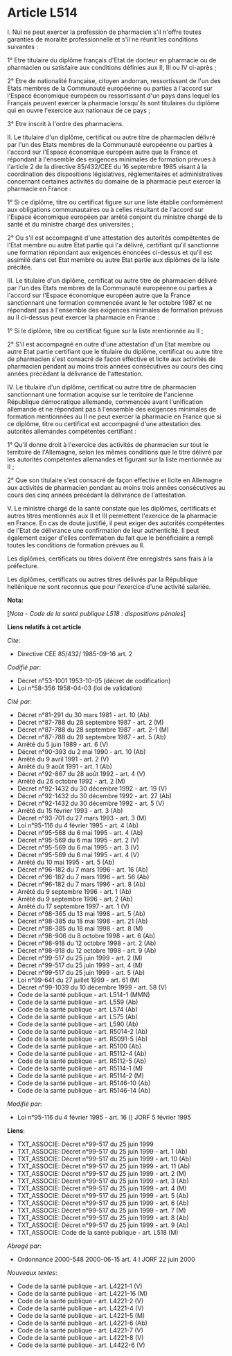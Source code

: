 # Article L514

I.  Nul ne peut exercer la profession de pharmacien s'il n'offre toutes garanties de moralité professionnelle et s'il ne
réunit les conditions suivantes :

1° Etre titulaire du diplôme français d'Etat de docteur en pharmacie ou de pharmacien ou satisfaire aux conditions définies
aux II, III ou IV ci-après ;

2° Etre de nationalité française, citoyen andorran, ressortissant de l'un des Etats membres de la Communauté européenne ou
parties à l'accord sur l'Espace économique européen ou ressortissant d'un pays dans lequel les Français peuvent exercer la
pharmacie lorsqu'ils sont titulaires du diplôme qui en ouvre l'exercice aux nationaux de ce pays ;

3° Etre inscrit à l'ordre des pharmaciens.

II.  Le titulaire d'un diplôme, certificat ou autre titre de pharmacien délivré par l'un des Etats membres de la Communauté
européenne ou parties à l'accord sur l'Espace économique européen autre que la France et répondant à l'ensemble des exigences
minimales de formation prévues à l'article 2 de la directive 85/432/CEE du 16 septembre 1985 visant à la coordination des
dispositions législatives, réglementaires et administratives concernant certaines activités du domaine de la pharmacie peut
exercer la pharmacie en France :

1° Si ce diplôme, titre ou certificat figure sur une liste établie conformément aux obligations communautaires ou à celles
résultant de l'accord sur l'Espace économique européen par arrêté conjoint du ministre chargé de la santé et du ministre
chargé des universités ;

2° Ou s'il est accompagné d'une attestation des autorités compétentes de l'Etat membre ou autre Etat partie qui l'a délivré,
certifiant qu'il sanctionne une formation répondant aux exigences énoncées ci-dessus et qu'il est assimilé dans cet Etat
membre ou autre Etat partie aux diplômes de la liste précitée.

III.  Le titulaire d'un diplôme, certificat ou autre titre de pharmacien délivré par l'un des Etats membres de la Communauté
européenne ou parties à l'accord sur l'Espace économique européen autre que la France sanctionnant une formation commencée
avant le 1er octobre 1987 et ne répondant pas à l'ensemble des exigences minimales de formation prévues au II ci-dessus peut
exercer la pharmacie en France :

1° Si le diplôme, titre ou certificat figure sur la liste mentionnée au II ;

2° S'il est accompagné en outre d'une attestation d'un Etat membre ou autre Etat partie certifiant que le titulaire du
diplôme, certificat ou autre titre de pharmacien s'est consacré de façon effective et licite aux activités de pharmacien
pendant au moins trois années consécutives au cours des cinq années précédant la délivrance de l'attestation.

IV.  Le titulaire d'un diplôme, certificat ou autre titre de pharmacien sanctionnant une formation acquise sur le territoire
de l'ancienne République démocratique allemande, commencée avant l'unification allemande et ne répondant pas à l'ensemble des
exigences minimales de formation mentionnées au II ne peut exercer la pharmacie en France que si ce diplôme, titre ou
certificat est accompagné d'une attestation des autorités allemandes compétentes certifiant :

1° Qu'il donne droit à l'exercice des activités de pharmacien sur tout le territoire de l'Allemagne, selon les mêmes
conditions que le titre délivré par les autorités compétentes allemandes et figurant sur la liste mentionnée au II ;

2° Que son titulaire s'est consacré de façon effective et licite en Allemagne aux activités de pharmacien pendant au moins
trois années consécutives au cours des cinq années précédant la délivrance de l'attestation.

V.  Le ministre chargé de la santé constate que les diplômes, certificats et autres titres mentionnés aux II et III
permettent l'exercice de la pharmacie en France. En cas de doute justifié, il peut exiger des autorités compétentes de l'Etat
de délivrance une confirmation de leur authenticité. Il peut également exiger d'elles confirmation du fait que le
bénéficiaire a rempli toutes les conditions de formation prévues au II.

Les diplômes, certificats ou titres doivent être enregistrés sans frais à la préfecture.

Les diplômes, certificats ou autres titres délivrés par la République hellénique ne sont reconnus que pour l'exercice d'une
activité salariée.

**Nota:**

[*Nota - Code de la santé publique L518 : dispositions pénales*]

**Liens relatifs à cet article**

_Cite_:

  - Directive CEE 85/432/ 1985-09-16 art. 2

_Codifié par_:

  - Décret n°53-1001 1953-10-05 (décret de codification)
  - Loi n°58-356 1958-04-03 (loi de validation)

_Cité par_:

  - Décret n°81-291 du 30 mars 1981 - art. 10 (Ab)
  - Décret n°87-788 du 28 septembre 1987 - art. 2 (M)
  - Décret n°87-788 du 28 septembre 1987 - art. 2-1 (M)
  - Décret n°87-788 du 28 septembre 1987 - art. 5 (Ab)
  - Arrêté du 5 juin 1989 - art. 6 (V)
  - Décret n°90-393 du 2 mai 1990 - art. 10 (Ab)
  - Arrêté du 9 avril 1991 - art. 2 (V)
  - Arrêté du 9 août 1991 - art. 1 (Ab)
  - Décret n°92-867 du 28 août 1992 - art. 4 (V)
  - Arrêté du 26 octobre 1992 - art. 2 (M)
  - Décret n°92-1432 du 30 décembre 1992 - art. 19 (V)
  - Décret n°92-1432 du 30 décembre 1992 - art. 27 (Ab)
  - Décret n°92-1432 du 30 décembre 1992 - art. 5 (V)
  - Arrêté du 15 février 1993 - art. 3 (Ab)
  - Décret n°93-701 du 27 mars 1993 - art. 3 (M)
  - Loi n°95-116 du 4 février 1995 - art. 4 (Ab)
  - Décret n°95-568 du 6 mai 1995 - art. 4 (Ab)
  - Décret n°95-569 du 6 mai 1995 - art. 2 (V)
  - Décret n°95-569 du 6 mai 1995 - art. 3 (V)
  - Décret n°95-569 du 6 mai 1995 - art. 4 (V)
  - Arrêté du 10 mai 1995 - art. 5 (Ab)
  - Décret n°96-182 du 7 mars 1996 - art. 16 (Ab)
  - Décret n°96-182 du 7 mars 1996 - art. 56 (Ab)
  - Décret n°96-182 du 7 mars 1996 - art. 8 (Ab)
  - Arrêté du 9 septembre 1996 - art. 1 (Ab)
  - Arrêté du 9 septembre 1996 - art. 2 (Ab)
  - Arrêté du 17 septembre 1997 - art. 1 (V)
  - Décret n°98-365 du 13 mai 1998 - art. 5 (Ab)
  - Décret n°98-385 du 18 mai 1998 - art. 21 (Ab)
  - Décret n°98-385 du 18 mai 1998 - art. 8 (M)
  - Décret n°98-906 du 8 octobre 1998 - art. 6 (Ab)
  - Décret n°98-918 du 12 octobre 1998 - art. 2 (Ab)
  - Décret n°98-918 du 12 octobre 1998 - art. 9 (Ab)
  - Décret n°99-517 du 25 juin 1999 - art. 2 (M)
  - Décret n°99-517 du 25 juin 1999 - art. 4 (M)
  - Décret n°99-517 du 25 juin 1999 - art. 5 (Ab)
  - Loi n°99-641 du 27 juillet 1999 - art. 61 (M)
  - Décret n°99-1039 du 10 décembre 1999 - art. 58 (V)
  - Code de la santé publique - art. L514-1 (MMN)
  - Code de la santé publique - art. L559 (Ab)
  - Code de la santé publique - art. L574 (Ab)
  - Code de la santé publique - art. L575 (Ab)
  - Code de la santé publique - art. L590 (Ab)
  - Code de la santé publique - art. R5014-2 (Ab)
  - Code de la santé publique - art. R5091-5 (Ab)
  - Code de la santé publique - art. R5100 (Ab)
  - Code de la santé publique - art. R5112-4 (Ab)
  - Code de la santé publique - art. R5112-5 (Ab)
  - Code de la santé publique - art. R5114-1 (M)
  - Code de la santé publique - art. R5114-2 (M)
  - Code de la santé publique - art. R5146-10 (Ab)
  - Code de la santé publique - art. R5146-14 (Ab)

_Modifié par_:

  - Loi n°95-116 du 4 février 1995 - art. 16 () JORF 5 février 1995

**Liens**:

  - TXT_ASSOCIE: Décret n°99-517 du 25 juin 1999
  - TXT_ASSOCIE: Décret n°99-517 du 25 juin 1999 - art. 1 (Ab)
  - TXT_ASSOCIE: Décret n°99-517 du 25 juin 1999 - art. 10 (Ab)
  - TXT_ASSOCIE: Décret n°99-517 du 25 juin 1999 - art. 11 (Ab)
  - TXT_ASSOCIE: Décret n°99-517 du 25 juin 1999 - art. 2 (M)
  - TXT_ASSOCIE: Décret n°99-517 du 25 juin 1999 - art. 3 (Ab)
  - TXT_ASSOCIE: Décret n°99-517 du 25 juin 1999 - art. 4 (M)
  - TXT_ASSOCIE: Décret n°99-517 du 25 juin 1999 - art. 5 (Ab)
  - TXT_ASSOCIE: Décret n°99-517 du 25 juin 1999 - art. 6 (Ab)
  - TXT_ASSOCIE: Décret n°99-517 du 25 juin 1999 - art. 7 (M)
  - TXT_ASSOCIE: Décret n°99-517 du 25 juin 1999 - art. 8 (Ab)
  - TXT_ASSOCIE: Décret n°99-517 du 25 juin 1999 - art. 9 (Ab)
  - TXT_ASSOCIE: Code de la santé publique - art. L518 (M)

_Abrogé par_:

  - Ordonnance 2000-548 2000-06-15 art. 4 I JORF 22 juin 2000

_Nouveaux textes_:

  - Code de la santé publique - art. L4221-1 (V)
  - Code de la santé publique - art. L4221-16 (M)
  - Code de la santé publique - art. L4221-2 (V)
  - Code de la santé publique - art. L4221-4 (V)
  - Code de la santé publique - art. L4221-5 (M)
  - Code de la santé publique - art. L4221-6 (Ab)
  - Code de la santé publique - art. L4221-7 (V)
  - Code de la santé publique - art. L4221-8 (V)
  - Code de la santé publique - art. L4422-6 (V)
